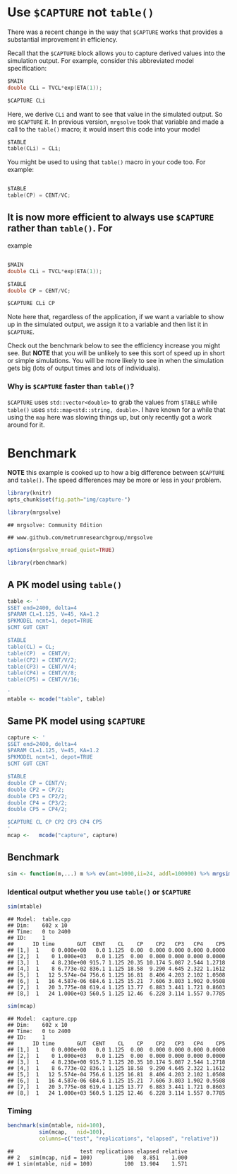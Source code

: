 Use `$CAPTURE` not `table()`
============================

There was a recent change in the way that `$CAPTURE` works that provides a substantial improvement in efficiency.

Recall that the `$CAPTURE` block allows you to capture derived values into the simulation output. For example, consider this abbreviated model specification:

``` c
$MAIN
double CLi = TVCL*exp(ETA(1));

$CAPTURE CLi
```

Here, we derive `CLi` and want to see that value in the simulated output. So we `$CAPTURE` it. In previous version, `mrgsolve` took that variable and made a call to the `table()` macro; it would insert this code into your model

``` c
$TABLE
table(CLi) = CLi;
```

You might be used to using that `table()` macro in your code too. For example:

``` c

$TABLE
table(CP) = CENT/VC;
```

It is now more efficient to always use `$CAPTURE` rather than `table()`. For
----------------------------------------------------------------------------

example

``` c

$MAIN
double CLi = TVCL*exp(ETA(1));

$TABLE
double CP = CENT/VC;

$CAPTURE CLi CP
```

Note here that, regardless of the application, if we want a variable to show up in the simulated output, we assign it to a variable and then list it in `$CAPTURE`.

Check out the benchmark below to see the efficiency increase you might see. But **NOTE** that you will be unlikely to see this sort of speed up in short or simple simulations. You will be more likely to see in when the simulation gets big (lots of output times and lots of individuals).

### Why is `$CAPTURE` faster than `table()`?

`$CAPTURE` uses `std::vector<double>` to grab the values from `$TABLE` while `table()` uses `std::map<std::string, double>`. I have known for a while that using the `map` here was slowing things up, but only recently got a work around for it.

Benchmark
=========

**NOTE** this example is cooked up to how a big difference between `$CAPTURE` and `table()`. The speed differences may be more or less in your problem.

``` r
library(knitr)
opts_chunk$set(fig.path="img/capture-")

library(mrgsolve)
```

    ## mrgsolve: Community Edition

    ## www.github.com/metrumresearchgroup/mrgsolve

``` r
options(mrgsolve_mread_quiet=TRUE)

library(rbenchmark)
```

A PK model using `table()`
--------------------------

``` r
table <- '
$SET end=2400, delta=4
$PARAM CL=1.125, V=45, KA=1.2
$PKMODEL ncmt=1, depot=TRUE
$CMT GUT CENT

$TABLE
table(CL) = CL;
table(CP)  = CENT/V;
table(CP2) = CENT/V/2;
table(CP3) = CENT/V/4;
table(CP4) = CENT/V/8;
table(CP5) = CENT/V/16;

'
mtable <- mcode("table", table)
```

Same PK model using `$CAPTURE`
------------------------------

``` r
capture <- '
$SET end=2400, delta=4
$PARAM CL=1.125, V=45, KA=1.2
$PKMODEL ncmt=1, depot=TRUE
$CMT GUT CENT

$TABLE
double CP = CENT/V;
double CP2 = CP/2;
double CP3 = CP2/2;
double CP4 = CP3/2;
double CP5 = CP4/2;

$CAPTURE CL CP CP2 CP3 CP4 CP5
'
mcap <-   mcode("capture", capture)
```

Benchmark
---------

``` r
sim <- function(m,...) m %>% ev(amt=1000,ii=24, addl=100000) %>% mrgsim(...)
```

### Identical output whether you use `table()` or `$CAPTURE`

``` r
sim(mtable)
```

    ## Model:  table.cpp 
    ## Dim:    602 x 10 
    ## Time:   0 to 2400 
    ## ID:     1 
    ##      ID time       GUT  CENT    CL    CP    CP2   CP3   CP4    CP5
    ## [1,]  1    0 0.000e+00   0.0 1.125  0.00  0.000 0.000 0.000 0.0000
    ## [2,]  1    0 1.000e+03   0.0 1.125  0.00  0.000 0.000 0.000 0.0000
    ## [3,]  1    4 8.230e+00 915.7 1.125 20.35 10.174 5.087 2.544 1.2718
    ## [4,]  1    8 6.773e-02 836.1 1.125 18.58  9.290 4.645 2.322 1.1612
    ## [5,]  1   12 5.574e-04 756.6 1.125 16.81  8.406 4.203 2.102 1.0508
    ## [6,]  1   16 4.587e-06 684.6 1.125 15.21  7.606 3.803 1.902 0.9508
    ## [7,]  1   20 3.775e-08 619.4 1.125 13.77  6.883 3.441 1.721 0.8603
    ## [8,]  1   24 1.000e+03 560.5 1.125 12.46  6.228 3.114 1.557 0.7785

``` r
sim(mcap)
```

    ## Model:  capture.cpp 
    ## Dim:    602 x 10 
    ## Time:   0 to 2400 
    ## ID:     1 
    ##      ID time       GUT  CENT    CL    CP    CP2   CP3   CP4    CP5
    ## [1,]  1    0 0.000e+00   0.0 1.125  0.00  0.000 0.000 0.000 0.0000
    ## [2,]  1    0 1.000e+03   0.0 1.125  0.00  0.000 0.000 0.000 0.0000
    ## [3,]  1    4 8.230e+00 915.7 1.125 20.35 10.174 5.087 2.544 1.2718
    ## [4,]  1    8 6.773e-02 836.1 1.125 18.58  9.290 4.645 2.322 1.1612
    ## [5,]  1   12 5.574e-04 756.6 1.125 16.81  8.406 4.203 2.102 1.0508
    ## [6,]  1   16 4.587e-06 684.6 1.125 15.21  7.606 3.803 1.902 0.9508
    ## [7,]  1   20 3.775e-08 619.4 1.125 13.77  6.883 3.441 1.721 0.8603
    ## [8,]  1   24 1.000e+03 560.5 1.125 12.46  6.228 3.114 1.557 0.7785

### Timing

``` r
benchmark(sim(mtable, nid=100), 
          sim(mcap,   nid=100),
          columns=c("test", "replications", "elapsed", "relative"))
```

    ##                     test replications elapsed relative
    ## 2   sim(mcap, nid = 100)          100   8.851    1.000
    ## 1 sim(mtable, nid = 100)          100  13.904    1.571
